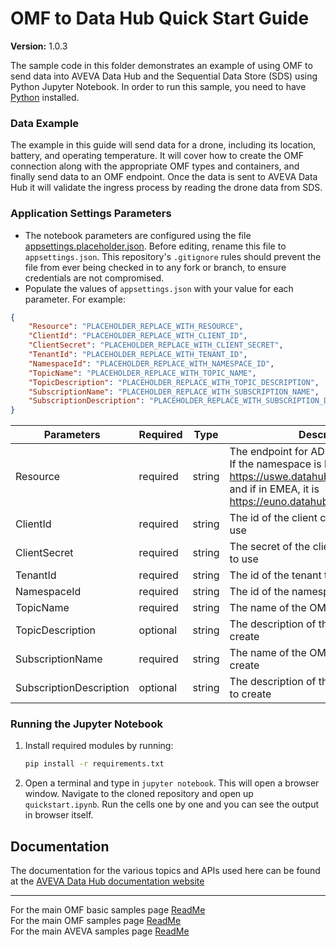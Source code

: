 # OMF to Data Hub Quick Start Guide

**Version:** 1.0.3

The sample code in this folder demonstrates an example of using OMF to send data into AVEVA Data Hub and the Sequential Data Store (SDS) using Python Jupyter Notebook. In order to run this sample, you need to have [Python](https://www.python.org/downloads/) installed.

### Data Example 
The example in this guide will send data for a drone, including its location, battery, and operating temperature. It will cover how to create the OMF connection along with the appropriate OMF types and containers, and finally send data to an OMF endpoint. Once the data is sent to AVEVA Data Hub it will validate the ingress process by reading the drone data from SDS.

### Application Settings Parameters

- The notebook parameters are configured using the file [appsettings.placeholder.json](appsettings.placeholder.json). Before editing, rename this file to `appsettings.json`. This repository's `.gitignore` rules should prevent the file from ever being checked in to any fork or branch, to ensure credentials are not compromised.
- Populate the values of `appsettings.json` with your value for each parameter.
  For example:

```json
{
    "Resource": "PLACEHOLDER_REPLACE_WITH_RESOURCE",
    "ClientId": "PLACEHOLDER_REPLACE_WITH_CLIENT_ID",
    "ClientSecret": "PLACEHOLDER_REPLACE_WITH_CLIENT_SECRET",
    "TenantId": "PLACEHOLDER_REPLACE_WITH_TENANT_ID",
    "NamespaceId": "PLACEHOLDER_REPLACE_WITH_NAMESPACE_ID",
    "TopicName": "PLACEHOLDER_REPLACE_WITH_TOPIC_NAME",
    "TopicDescription": "PLACEHOLDER_REPLACE_WITH_TOPIC_DESCRIPTION",
    "SubscriptionName": "PLACEHOLDER_REPLACE_WITH_SUBSCRIPTION_NAME",
    "SubscriptionDescription": "PLACEHOLDER_REPLACE_WITH_SUBSCRIPTION_DESCRIPTION"
}
```

| Parameters      | Required | Type           | Description                                                                                                                                                  |
| --------------- | -------- | -------------- | ------------------------------------------------------------------------------------------------------------------------------------------------------------ |
| Resource        | required | string         | The endpoint for ADH of the namespace. If the namespace is located in NA, it is https://uswe.datahub.connect.aveva.com and if in EMEA, it is https://euno.datahub.connect.aveva.com                                                                                                                                    |
| ClientId | required | string         | The id of the client credentials client to use                                                                                                        |
| ClientSecret    | required | string         | The secret of the client credentials client to use                                                                                                                                                 |
| TenantId    | required | string         | The id of the tenant to use                                                                                                         |
| NamespaceId        | required | string         | The id of the namespace to use                                                                                                                                   |
| TopicName        | required | string         | The name of the OMF topic to create
| TopicDescription        | optional | string         | The description of the OMF topic to create
| SubscriptionName        | required | string         | The name of the OMF subscription to create
| SubscriptionDescription        | optional | string         | The description of the OMF subscription to create
                                           
                              
### Running the Jupyter Notebook

1. Install required modules by running:
    ```bash
    pip install -r requirements.txt
    ```
1. Open a terminal and type in `jupyter notebook`. This will open a browser window. Navigate to the cloned repository and open up `quickstart.ipynb`. Run the cells one by one and you can see the output in browser itself.

## Documentation

The documentation for the various topics and APIs used here can be found at the [AVEVA Data Hub documentation website](https://docs.osisoft.com/category/adh-get-started)

---

For the main OMF basic samples page [ReadMe](https://github.com/osisoft/OSI-Samples-OMF/blob/main/docs/OMF_BASIC.md)  
For the main OMF samples page [ReadMe](https://github.com/osisoft/OSI-Samples-OMF)  
For the main AVEVA samples page [ReadMe](https://github.com/osisoft/OSI-Samples)